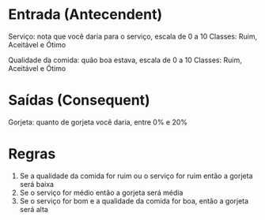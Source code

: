 # Entrada (Antecendent)
Serviço: nota que você daria para o serviço, escala de 0 a 10
Classes: Ruim, Aceitável e Ótimo

Qualidade da comida: quão boa estava, escala de 0 a 10
Classes: Ruim, Aceitável e Ótimo

# Saídas (Consequent)
Gorjeta: quanto de gorjeta você daria, entre 0% e 20%

# Regras
1) Se a qualidade da comida for ruim ou o serviço for ruim então a gorjeta será baixa
2) Se o serviço for médio então a gorjeta será média
3) Se o serviço for bom e a qualidade da comida for boa, então a gorjeta será alta